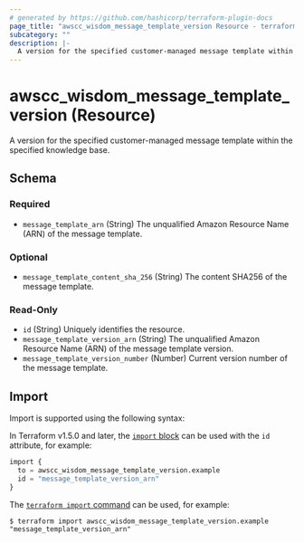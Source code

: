 ```yaml
---
# generated by https://github.com/hashicorp/terraform-plugin-docs
page_title: "awscc_wisdom_message_template_version Resource - terraform-provider-awscc"
subcategory: ""
description: |-
  A version for the specified customer-managed message template within the specified knowledge base.
---
```


# awscc_wisdom_message_template_version (Resource)

A version for the specified customer-managed message template within the specified knowledge base.



<!-- schema generated by tfplugindocs -->
## Schema

### Required

- `message_template_arn` (String) The unqualified Amazon Resource Name (ARN) of the message template.

### Optional

- `message_template_content_sha_256` (String) The content SHA256 of the message template.

### Read-Only

- `id` (String) Uniquely identifies the resource.
- `message_template_version_arn` (String) The unqualified Amazon Resource Name (ARN) of the message template version.
- `message_template_version_number` (Number) Current version number of the message template.

## Import

Import is supported using the following syntax:

In Terraform v1.5.0 and later, the [`import` block](https://developer.hashicorp.com/terraform/language/import) can be used with the `id` attribute, for example:

```terraform
import {
  to = awscc_wisdom_message_template_version.example
  id = "message_template_version_arn"
}
```

The [`terraform import` command](https://developer.hashicorp.com/terraform/cli/commands/import) can be used, for example:

```shell
$ terraform import awscc_wisdom_message_template_version.example "message_template_version_arn"
```
